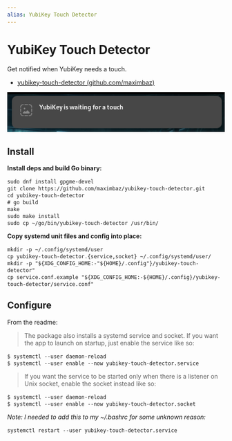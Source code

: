 ```yaml
---
alias: YubiKey Touch Detector
---
```

# YubiKey Touch Detector

Get notified when YubiKey needs a touch.

- [yubikey-touch-detector (github.com/maximbaz)](https://github.com/maximbaz/yubikey-touch-detector)

![](../assets/yubikey-is-waiting-for-a-touch.png)

## Install

**Install deps and build Go binary:**

```shell
sudo dnf install gpgme-devel
git clone https://github.com/maximbaz/yubikey-touch-detector.git
cd yubikey-touch-detector
# go build
make
sudo make install
sudo cp ~/go/bin/yubikey-touch-detector /usr/bin/
```

**Copy systemd unit files and config into place:**

```shell
mkdir -p ~/.config/systemd/user
cp yubikey-touch-detector.{service,socket} ~/.config/systemd/user/
mkdir -p "${XDG_CONFIG_HOME:-"${HOME}/.config"}/yubikey-touch-detector"
cp service.conf.example "${XDG_CONFIG_HOME:-${HOME}/.config}/yubikey-touch-detector/service.conf"
```

## Configure

From the readme:

> The package also installs a systemd service and socket. If you want the app to launch on startup, just enable the service like so:

```shell
$ systemctl --user daemon-reload
$ systemctl --user enable --now yubikey-touch-detector.service
```

> If you want the service to be started only when there is a listener on Unix socket, enable the socket instead like so:

```shell
$ systemctl --user daemon-reload
$ systemctl --user enable --now yubikey-touch-detector.socket
```

*Note: I needed to add this to my ~/.bashrc for some unknown reason:*

```
systemctl restart --user yubikey-touch-detector.service
```
